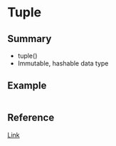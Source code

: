 # Tuple

## Summary
* tuple()
* Immutable, hashable data type

## Example
```py

```

## Reference
[Link]()
